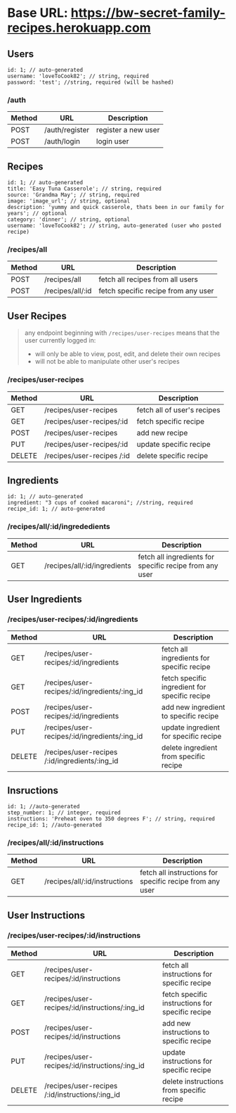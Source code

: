 # Base URL: https://bw-secret-family-recipes.herokuapp.com

## **Users**
```
id: 1; // auto-generated
username: 'loveToCook82'; // string, required
password: 'test'; //string, required (will be hashed)
```

### /auth
| Method | URL            | Description         |
| ------ | -------------- | ------------------- |
| POST   | /auth/register | register a new user |
| POST   | /auth/login    | login user          |



## **Recipes**
```
id: 1; // auto-generated
title: 'Easy Tuna Casserole'; // string, required
source: 'Grandma May'; // string, required
image: 'image_url'; // string, optional
description: 'yummy and quick casserole, thats been in our family for years'; // optional
category: 'dinner'; // string, optional
username: 'loveToCook82'; // string, auto-generated (user who posted recipe)
```

### /recipes/all
| Method | URL               | Description                                |
| ------ | ----------------- | ------------------------------------------ |
| POST   | /recipes/all      | fetch all recipes from all users           |
| POST   | /recipes/all/:id  | fetch specific recipe from any user        |



## **User Recipes**
 > any endpoint beginning with `/recipes/user-recipes` means that the user currently logged in:
 >  * will only be able to view, post, edit, and delete their own recipes
 >  * will not be able to manipulate other user's recipes

### /recipes/user-recipes
| Method | URL                        | Description                 |
| ------ | ------------------------   | --------------------------- |
| GET    | /recipes/user-recipes      | fetch all of user's recipes |
| GET    | /recipes/user-recipes/:id  | fetch specific recipe       |
| POST   | /recipes/user-recipes      | add new recipe              |
| PUT    | /recipes/user-recipes/:id  | update specific recipe      |
| DELETE | /recipes/user-recipes /:id | delete specific recipe      |



## **Ingredients**
```
id: 1; // auto-generated
ingredient: "3 cups of cooked macaroni"; //string, required
recipe_id: 1; // auto-generated
```

### /recipes/all/:id/ingrededients
| Method | URL                          | Description                                             |
| ------ | ---------------------------- | ------------------------------------------------------- |
| GET    | /recipes/all/:id/ingredients | fetch all ingredients for specific recipe from any user |


## **User Ingredients**
### /recipes/user-recipes/:id/ingredients
| Method | URL                                            | Description                                   |
| ------ | ---------------------------------------------- | --------------------------------------------- |
| GET    | /recipes/user-recipes/:id/ingredients          | fetch all ingredients for specific recipe     |
| GET    | /recipes/user-recipes/:id/ingredients/:ing_id  | fetch specific ingredient for specific recipe |
| POST   | /recipes/user-recipes/:id/ingredients          | add new ingredient to specific recipe         |
| PUT    | /recipes/user-recipes/:id/ingredients/:ing_id  | update ingredient for specific recipe         |
| DELETE | /recipes/user-recipes /:id/ingredients/:ing_id | delete ingredient from specific recipe        |



## **Insructions**
```
id: 1; //auto-generated
step_number: 1; // integer, required
instructions: 'Preheat oven to 350 degrees F'; // string, required
recipe_id: 1; //auto-generated
```

### /recipes/all/:id/instructions
| Method | URL                           | Description                                              |
| ------ | ----------------------------- | -------------------------------------------------------- |
| GET    | /recipes/all/:id/instructions | fetch all instructions for specific recipe from any user |


## **User Instructions**
### /recipes/user-recipes/:id/instructions
| Method | URL                                             | Description                                      |
| ------ | ----------------------------------------------- | -----------------------------------------------  |
| GET    | /recipes/user-recipes/:id/instructions          | fetch all instructions for specific recipe       |
| GET    | /recipes/user-recipes/:id/instructions/:ing_id  | fetch specific instructions for specific recipe  |
| POST   | /recipes/user-recipes/:id/instructions          | add new instructions to specific recipe          |
| PUT    | /recipes/user-recipes/:id/instructions/:ing_id  | update instructions for specific recipe          |
| DELETE | /recipes/user-recipes /:id/instructions/:ing_id | delete instructions from specific recipe         |